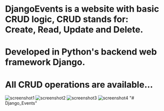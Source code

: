 # DjangoEvents is a website with basic CRUD logic, CRUD stands for: Create, Read, Update and Delete.
# Developed in Python's backend web framework Django.
# All CRUD operations are available...

![screenshot1](https://github.com/dusanrsc/Django_Events/assets/149257819/68e9288a-365c-436a-8821-f60debee535c)
![screenshot2](https://github.com/dusanrsc/Django_Events/assets/149257819/60cd16c6-88fd-450a-8452-949ddcfd3136)
![screenshot3](https://github.com/dusanrsc/Django_Events/assets/149257819/b5acc79b-29ea-42a0-a35c-f3b0c644ac52)
![screenshot4](https://github.com/dusanrsc/Django_Events/assets/149257819/defe5c39-302e-4bc6-ade6-8d17d139da77)
"# Django_Events" 

